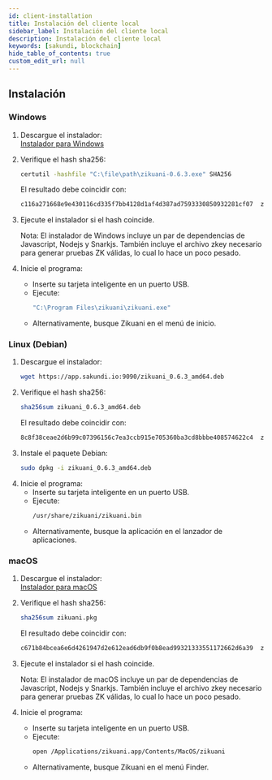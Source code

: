 ```yaml
---
id: client-installation
title: Instalación del cliente local
sidebar_label: Instalación del cliente local
description: Instalación del cliente local
keywords: [sakundi, blockchain]
hide_table_of_contents: true
custom_edit_url: null
---
```



## Instalación

### Windows

1. Descargue el instalador:  
[Instalador para Windows](https://app.sakundi.io:9090/zikuani-0.6.3.exe)

2. Verifique el hash sha256:
    ```bash
    certutil -hashfile "C:\file\path\zikuani-0.6.3.exe" SHA256
    ```
    El resultado debe coincidir con:
    ```bash
    c116a271668e9e430116cd335f7bb4128d1af4d387ad7593330850932281cf07  zikuani-0.6.3.exe
    ```
3. Ejecute el instalador si el hash coincide.

    Nota: El instalador de Windows incluye un par de dependencias de Javascript, Nodejs y Snarkjs. También incluye el archivo zkey necesario para generar pruebas ZK válidas, lo cual lo hace un poco pesado.

4. Inicie el programa:  
    * Inserte su tarjeta inteligente en un puerto USB.  
    * Ejecute: 
        ```bash
        "C:\Program Files\zikuani\zikuani.exe"
        ```
    * Alternativamente, busque Zikuani en el menú de inicio.

### Linux (Debian)

1. Descargue el instalador:
    ```bash
    wget https://app.sakundi.io:9090/zikuani_0.6.3_amd64.deb
    ```
2. Verifique el hash sha256:
    ```bash
    sha256sum zikuani_0.6.3_amd64.deb
    ```
    El resultado debe coincidir con:
    ```bash
    8c8f38ceae2d6b99c07396156c7ea3ccb915e705360ba3cd8bbbe408574622c4  zikuani_0.6.3_amd64.deb
    ```
3. Instale el paquete Debian:
    ```bash
    sudo dpkg -i zikuani_0.6.3_amd64.deb
    ```
4. Inicie el programa:
    * Inserte su tarjeta inteligente en un puerto USB.  
    * Ejecute: 
        ```bash
        /usr/share/zikuani/zikuani.bin
        ```
    * Alternativamente, busque la aplicación en el lanzador de aplicaciones.

### macOS

1. Descargue el instalador:  
[Instalador para macOS](https://app.sakundi.io:9090/zikuani.pkg)

2. Verifique el hash sha256:
    ```bash
    sha256sum zikuani.pkg
    ```
    El resultado debe coincidir con:
    ```bash
    c671b84bcea6e6d4261947d2e612ead6db9f0b8ead99321333551172662d6a39  zikuani.pkg
    ```
3. Ejecute el instalador si el hash coincide.

    Nota: El instalador de macOS incluye un par de dependencias de Javascript, Nodejs y Snarkjs. También incluye el archivo zkey necesario para generar pruebas ZK válidas, lo cual lo hace un poco pesado.

4. Inicie el programa:  
    * Inserte su tarjeta inteligente en un puerto USB.  
    * Ejecute: 
        ```bash
        open /Applications/zikuani.app/Contents/MacOS/zikuani
        ```
    * Alternativamente, busque Zikuani en el menú Finder.

